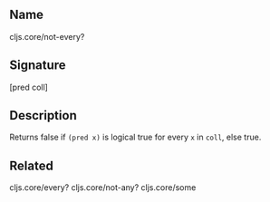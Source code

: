## Name
cljs.core/not-every?

## Signature
[pred coll]

## Description

Returns false if `(pred x)` is logical true for every `x` in `coll`, else true.

## Related
cljs.core/every?
cljs.core/not-any?
cljs.core/some
